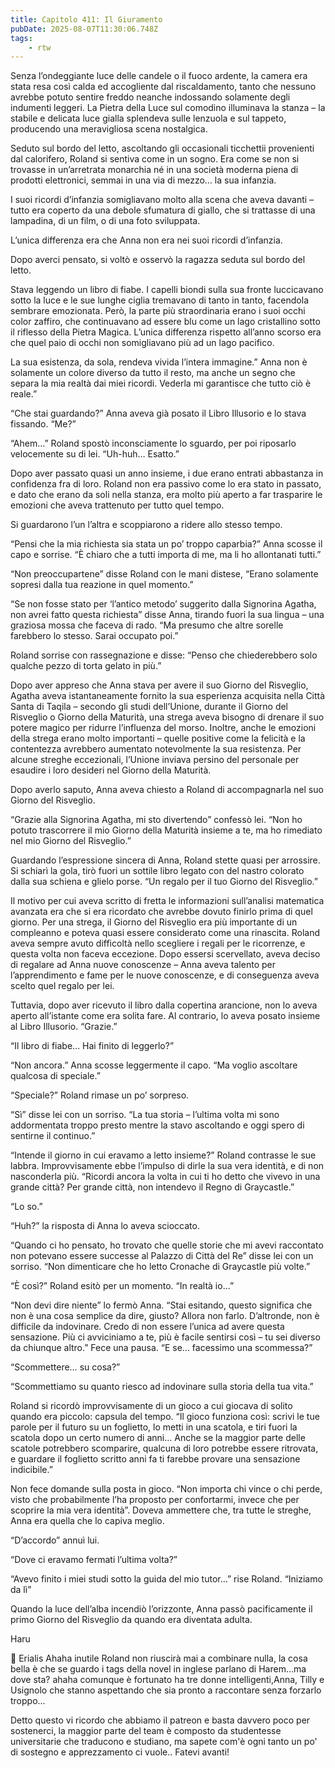 ```yaml
---
title: Capitolo 411: Il Giuramento
pubDate: 2025-08-07T11:30:06.748Z
tags:
    - rtw
---
```















Senza l’ondeggiante luce delle candele o il fuoco ardente, la camera era stata resa così calda ed accogliente dal riscaldamento, tanto che nessuno avrebbe potuto sentire freddo neanche indossando solamente degli indumenti leggeri. La Pietra della Luce sul comodino illuminava la stanza – la stabile e delicata luce gialla splendeva sulle lenzuola e sul tappeto, producendo una meravigliosa scena nostalgica.


Seduto sul bordo del letto, ascoltando gli occasionali ticchettii provenienti dal calorifero, Roland si sentiva come in un sogno. Era come se non si trovasse in un’arretrata monarchia né in una società moderna piena di prodotti elettronici, semmai in una via di mezzo… la sua infanzia.


I suoi ricordi d’infanzia somigliavano molto alla scena che aveva davanti – tutto era coperto da una debole sfumatura di giallo, che si trattasse di una lampadina, di un film, o di una foto sviluppata.


L’unica differenza era che Anna non era nei suoi ricordi d’infanzia.


Dopo averci pensato, si voltò e osservò la ragazza seduta sul bordo del letto.


Stava leggendo un libro di fiabe. I capelli biondi sulla sua fronte luccicavano sotto la luce e le sue lunghe ciglia tremavano di tanto in tanto, facendola sembrare emozionata. Però, la parte più straordinaria erano i suoi occhi color zaffiro, che continuavano ad essere blu come un lago cristallino sotto il riflesso della Pietra Magica. L’unica differenza rispetto all’anno scorso era che quel paio di occhi non somigliavano più ad un lago pacifico.


La sua esistenza, da sola, rendeva vivida l’intera immagine.” Anna non è solamente un colore diverso da tutto il resto, ma anche un segno che separa la mia realtà dai miei ricordi. Vederla mi garantisce che tutto ciò è reale.”


“Che stai guardando?” Anna aveva già posato il Libro Illusorio e lo stava fissando. “Me?”


“Ahem…” Roland spostò inconsciamente lo sguardo, per poi riposarlo velocemente su di lei. “Uh-huh… Esatto.”


Dopo aver passato quasi un anno insieme, i due erano entrati abbastanza in confidenza fra di loro. Roland non era passivo come lo era stato in passato, e dato che erano da soli nella stanza, era molto più aperto a far trasparire le emozioni che aveva trattenuto per tutto quel tempo.


Si guardarono l’un l’altra e scoppiarono a ridere allo stesso tempo.


“Pensi che la mia richiesta sia stata un po’ troppo caparbia?” Anna scosse il capo e sorrise. “Ѐ chiaro che a tutti importa di me, ma li ho allontanati tutti.”


“Non preoccupartene” disse Roland con le mani distese, “Erano solamente sopresi dalla tua reazione in quel momento.”


“Se non fosse stato per ‘l’antico metodo’ suggerito dalla Signorina Agatha, non avrei fatto questa richiesta” disse Anna, tirando fuori la sua lingua – una graziosa mossa che faceva di rado. “Ma presumo che altre sorelle farebbero lo stesso. Sarai occupato poi.”


Roland sorrise con rassegnazione e disse: “Penso che chiederebbero solo qualche pezzo di torta gelato in più.”


Dopo aver appreso che Anna stava per avere il suo Giorno del Risveglio, Agatha aveva istantaneamente fornito la sua esperienza acquisita nella Città Santa di Taqila – secondo gli studi dell’Unione, durante il Giorno del Risveglio o Giorno della Maturità, una strega aveva bisogno di drenare il suo potere magico per ridurre l’influenza del morso. Inoltre, anche le emozioni della strega erano molto importanti – quelle positive come la felicità e la contentezza avrebbero aumentato notevolmente la sua resistenza. Per alcune streghe eccezionali, l’Unione inviava persino del personale per esaudire i loro desideri nel Giorno della Maturità.


Dopo averlo saputo, Anna aveva chiesto a Roland di accompagnarla nel suo Giorno del Risveglio.


“Grazie alla Signorina Agatha, mi sto divertendo” confessò lei. “Non ho potuto trascorrere il mio Giorno della Maturità insieme a te, ma ho rimediato nel mio Giorno del Risveglio.”


Guardando l’espressione sincera di Anna, Roland stette quasi per arrossire. Si schiarì la gola, tirò fuori un sottile libro legato con del nastro colorato dalla sua schiena e glielo porse. “Un regalo per il tuo Giorno del Risveglio.”


Il motivo per cui aveva scritto di fretta le informazioni sull’analisi matematica avanzata era che si era ricordato che avrebbe dovuto finirlo prima di quel giorno. Per una strega, il Giorno del Risveglio era più importante di un compleanno e poteva quasi essere considerato come una rinascita. Roland aveva sempre avuto difficoltà nello scegliere i regali per le ricorrenze, e questa volta non faceva eccezione. Dopo essersi scervellato, aveva deciso di regalare ad Anna nuove conoscenze – Anna aveva talento per l’apprendimento e fame per le nuove conoscenze, e di conseguenza aveva scelto quel regalo per lei.


Tuttavia, dopo aver ricevuto il libro dalla copertina arancione, non lo aveva aperto all’istante come era solita fare. Al contrario, lo aveva posato insieme al Libro Illusorio. “Grazie.”


“Il libro di fiabe… Hai finito di leggerlo?”


“Non ancora.” Anna scosse leggermente il capo. “Ma voglio ascoltare qualcosa di speciale.”


“Speciale?” Roland rimase un po’ sorpreso.


“Sì” disse lei con un sorriso. “La tua storia – l’ultima volta mi sono addormentata troppo presto mentre la stavo ascoltando e oggi spero di sentirne il continuo.”


“Intende il giorno in cui eravamo a letto insieme?” Roland contrasse le sue labbra. Improvvisamente ebbe l’impulso di dirle la sua vera identità, e di non nasconderla più. “Ricordi ancora la volta in cui ti ho detto che vivevo in una grande città? Per grande città, non intendevo il Regno di Graycastle.”


“Lo so.”


“Huh?” la risposta di Anna lo aveva scioccato.


“Quando ci ho pensato, ho trovato che quelle storie che mi avevi raccontato non potevano essere successe al Palazzo di Città del Re” disse lei con un sorriso. “Non dimenticare che ho letto Cronache di Graycastle più volte.”


“Ѐ così?” Roland esitò per un momento. “In realtà io…”


“Non devi dire niente” lo fermò Anna. “Stai esitando, questo significa che non è una cosa semplice da dire, giusto? Allora non farlo. D’altronde, non è difficile da indovinare. Credo di non essere l’unica ad avere questa sensazione. Più ci avviciniamo a te, più è facile sentirsi così – tu sei diverso da chiunque altro.” Fece una pausa. “E se… facessimo una scommessa?”


“Scommettere… su cosa?”


“Scommettiamo su quanto riesco ad indovinare sulla storia della tua vita.”


Roland si ricordò improvvisamente di un gioco a cui giocava di solito quando era piccolo: capsula del tempo. “Il gioco funziona così: scrivi le tue parole per il futuro su un foglietto, lo metti in una scatola, e tiri fuori la scatola dopo un certo numero di anni… Anche se la maggior parte delle scatole potrebbero scomparire, qualcuna di loro potrebbe essere ritrovata, e guardare il foglietto scritto anni fa ti farebbe provare una sensazione indicibile.” 


Non fece domande sulla posta in gioco. “Non importa chi vince o chi perde, visto che probabilmente l’ha proposto per confortarmi, invece che per scoprire la mia vera identità”. Doveva ammettere che, tra tutte le streghe, Anna era quella che lo capiva meglio.


“D’accordo” annuì lui.


“Dove ci eravamo fermati l’ultima volta?”


“Avevo finito i miei studi sotto la guida del mio tutor…” rise Roland. “Iniziamo da lì”


Quando la luce dell’alba incendiò l’orizzonte, Anna passò pacificamente il primo Giorno del Risveglio da quando era diventata adulta.






Haru






💬 Erialis Ahaha inutile Roland non riuscirà mai a combinare nulla, la cosa bella è che se guardo i tags della novel in inglese parlano di Harem...ma dove sta? ahaha comunque è fortunato ha tre donne intelligenti,Anna, Tilly e Usignolo che stanno aspettando che sia pronto a raccontare senza forzarlo troppo... 


Detto questo vi ricordo che abbiamo il patreon e basta davvero poco per sostenerci, la maggior parte del team è composto da studentesse universitarie che traducono e studiano, ma sapete com'è ogni tanto un po' di sostegno e apprezzamento ci vuole.. Fatevi avanti! 




                                


                                



